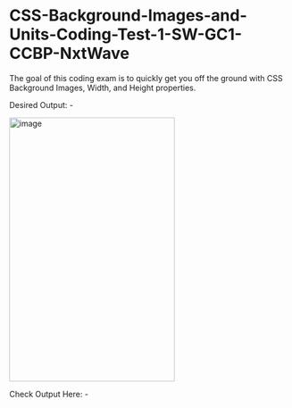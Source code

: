 # CSS-Background-Images-and-Units-Coding-Test-1-SW-GC1-CCBP-NxtWave

The goal of this coding exam is to quickly get you off the ground with CSS Background Images, Width, and Height properties.


Desired Output: -



<img width="296" height="473" alt="image" src="https://github.com/user-attachments/assets/6cd38856-c2bb-4f8f-b209-b6252b34c539" />




Check Output Here: -

